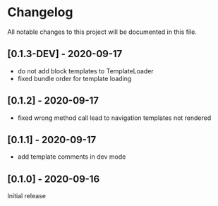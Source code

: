 # Changelog
All notable changes to this project will be documented in this file.

## [0.1.3-DEV] - 2020-09-17
- do not add block templates to TemplateLoader
- fixed bundle order for template loading

## [0.1.2] - 2020-09-17
- fixed wrong method call lead to navigation templates not rendered

## [0.1.1] - 2020-09-17
- add template comments in dev mode

## [0.1.0] - 2020-09-16
Initial release